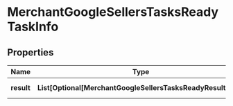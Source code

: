 # MerchantGoogleSellersTasksReadyTaskInfo


## Properties

| Name | Type | Description | Notes |
|------------ | ------------- | ------------- | -------------|
**result** | **List[Optional[MerchantGoogleSellersTasksReadyResultInfo]]** | array of results |[optional]|